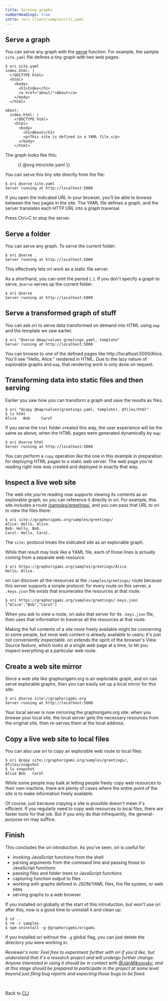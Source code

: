 ```yaml
---
title: Serving graphs
numberHeadings: true
intro: !ori client/samples/cli.yaml
---
```


## Serve a graph

You can serve any graph with the [serve](/ori/builtins.html#serve) function. For example, the sample `site.yaml` file defines a tiny graph with two web pages:

```console
$ ori site.yaml
index.html: |
  <!DOCTYPE html>
  <html>
    <body>
      <h1>Index</h1>
      <a href="about/">About</a>
    </body>
  </html>

about:
  index.html: |
    <!DOCTYPE html>
    <html>
      <body>
        <h1>About</h1>
        <p>This site is defined in a YAML file.</p>
      </body>
    </html>
```

The graph looks like this:

<figure>
{{ @svg intro/site.yaml }}
</figure>

<span class="tutorialStep"></span> You can serve this tiny site directly from the file:

```console
$ ori @serve site.yaml
Server running at http://localhost:5000
```

If you open the indicated URL in your browser, you'll be able to browse between the two pages in the site. The YAML file defines a graph, and the server translates each HTTP URL into a graph traversal.

Press Ctrl+C to stop the server.

## Serve a folder

<span class="tutorialStep"></span> You can serve any graph. To serve the current folder:

```console
$ ori @serve .
Server running at http://localhost:5000
```

This effectively lets ori work as a static file server.

As a shorthand, you can omit the period (`.`). If you don't specify a graph to serve, `@serve` serves up the current folder.

```console
$ ori @serve
Server running at http://localhost:5000
```

## Serve a transformed graph of stuff

<span class="tutorialStep"></span> You can ask ori to serve data transformed on demand into HTML using `map` and the template we saw earlier.

```console
$ ori "@serve @map/values greetings.yaml, template"
Server running at http://localhost:5000
```

You can browse to one of the defined pages like http://localhost:5000/Alice. You'll see "Hello, Alice." rendered in HTML. Due to the lazy nature of explorable graphs and `map`, that rendering work is only done on request.

## Transforming data into static files and then serving

Earlier you saw how you can transform a graph and save the results as files.

```console
$ ori "@copy @map/values(greetings.yaml, template), @files/html"
$ ls html
Alice   Bob     Carol
```

<span class="tutorialStep"></span> If you serve the `html` folder created this way, the user experience will be the same as above, when the HTML pages were generated dynamically by `map`:

```console
$ ori @serve html
Server running at http://localhost:5000
```

You can perform a `copy` operation like the one in this example in preparation for deploying HTML pages to a static web server. The web page you're reading right now was created and deployed in exactly that way.

## Inspect a live web site

<span class="tutorialStep"></span> The web site you're reading now supports viewing its contents as an explorable graph, so you can reference it directly in ori. For example, this site includes a route [/samples/greetings/](/samples/greetings/), and you can pass that URL to ori to view the files there:

```console
$ ori site://graphorigami.org/samples/greetings/
Alice: Hello, Alice.
Bob: Hello, Bob.
Carol: Hello, Carol.
```

The `site:` protocol treats the indicated site as an explorable graph.

<span class="tutorialStep"></span> While that result may look like a YAML file, each of those lines is actually coming from a separate web resource.

```console
$ ori https://graphorigami.org/samples/greetings/Alice
Hello, Alice.
```

<span class="tutorialStep"></span> ori can discover all the resources at the `/samples/greetings/` route because this server supports a simple protocol: for every route on this server, a `.keys.json` file exists that enumerates the resources at that route.

```console
$ ori https://graphorigami.org/samples/greetings/.keys.json
["Alice","Bob","Carol"]
```

When you ask to view a route, ori asks that server for its `.keys.json` file, then uses that information to traverse all the resources at that route.

Making the full contents of a site more freely available might be concerning to some people, but most web content is already available to users; it's just not conveniently inspectable. ori extends the spirit of the browser's View Source feature, which looks at a single web page at a time, to let you inspect everything at a particular web route.

## Create a web site mirror

<span class="tutorialStep"></span> Since a web site like graphorigami.org is an explorable graph, and ori can serve explorable graphs, then you can easily set up a local mirror for this site:

```console
$ ori @serve site://graphorigami.org
Server running at http://localhost:5000
```

Your local server is now mirroring the graphorigami.org site: when you browse your local site, the local server gets the necessary resources from the original site, then re-serves them at the local address.

## Copy a live web site to local files

<span class="tutorialStep"></span> You can also use ori to copy an explorable web route to local files:

```console
$ ori @copy site://graphorigami.org/samples/greetings/, @files/snapshot
$ ls snapshot
Alice Bob   Carol
```

While some people may balk at letting people freely copy web resources to their own machine, there are plenty of cases where the entire point of the site is to make information freely available.

Of course, just because copying a site is possible doesn't mean it's efficient. If you regularly need to copy web resources to local files, there are faster tools for that job. But if you only do that infrequently, the general-purpose ori may suffice.

## Finish

This concludes the ori introduction. As you've seen, ori is useful for

- invoking JavaScript functions from the shell
- parsing arguments from the command line and passing those to JavaScript functions
- passing files and folder trees to JavaScript functions
- capturing function output to files
- working with graphs defined in JSON/YAML files, the file system, or web sites
- serving graphs to a web browser

<span class="tutorialStep"></span> If you installed ori globally at the start of this introduction, but won't use ori after this, now is a good time to uninstall it and clean up:

```console
$ cd ..
$ rm -r samples
$ npm uninstall -g @graphorigami/origami
```

If you installed ori without the `-g` global flag, you can just delete the directory you were working in.

_Reviewer's note: Feel free to experiment further with ori if you'd like, but understand that it's a research project and will undergo further change. Anyone interested in using it should be in contact with [@JanMiksovsky](https://fosstodon.org/@JanMiksovsky), and at this stage should be prepared to participate in the project at some level beyond just filing bug reports and expecting those bugs to be fixed._

&nbsp;

Back to [CLI](/cli/)

